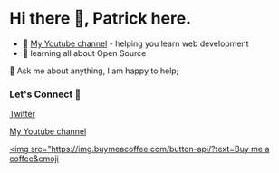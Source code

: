 # Hi there 👋, Patrick here.

 
- 🔭 [My Youtube channel](http://youtube.com/c/VaxaCode) - helping you learn web development
- 🌱 learning all about Open Source
<!-- - 📫 Reach me on: muriungipatrick@gmail.com -->
<!-- - 💬 Ask me about design, laravel, css, sass, gatsby -->


<!-- #### 🔭 I'm currently working on an open-source called [africons](https://github.com/MuriungiPatrick/africons) a project that aims to create *WEB ICONS* for all logos representing *African brands and organisations.*  -->

<!-- 💼 Have any freelance work or some cool project you want done? reach me on my email :). -->

💬 Ask me about anything, I am happy to help;
  
  ### Let's Connect 🔗

 [Twitter]( http://twitter.com/itsMuriungi) 

 [My Youtube channel](http://youtube.com/c/VaxaCode)

 [<img src="https://img.buymeacoffee.com/button-api/?text=Buy me a coffee&emoji](https://www.buymeacoffee.com/muriungipatrick)


<!--
**MuriungiPatrick/MuriungiPatrick** is a ✨ _special_ ✨ repository because its `README.md` (this file) appears on your GitHub profile.

Here are some ideas to get you started:

- 🔭 I’m currently working on ...
- 🌱 I’m currently learning ...
- 👯 I’m looking to collaborate on ...
- 🤔 I’m looking for help with ...
- 💬 Ask me about ...
- 📫 How to reach me: ...
- 😄 Pronouns: ...
- ⚡ Fun fact: ...
-->
